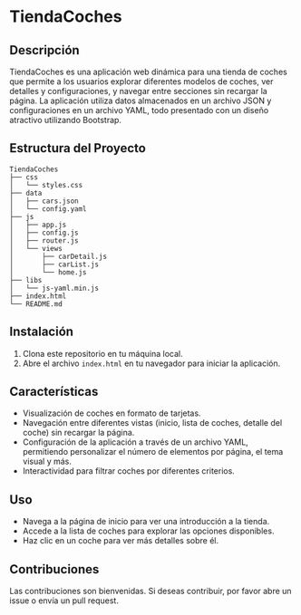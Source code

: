 # TiendaCoches

## Descripción
TiendaCoches es una aplicación web dinámica para una tienda de coches que permite a los usuarios explorar diferentes modelos de coches, ver detalles y configuraciones, y navegar entre secciones sin recargar la página. La aplicación utiliza datos almacenados en un archivo JSON y configuraciones en un archivo YAML, todo presentado con un diseño atractivo utilizando Bootstrap.

## Estructura del Proyecto
```
TiendaCoches
├── css
│   └── styles.css
├── data
│   ├── cars.json
│   └── config.yaml
├── js
│   ├── app.js
│   ├── config.js
│   ├── router.js
│   └── views
│       ├── carDetail.js
│       ├── carList.js
│       └── home.js
├── libs
│   └── js-yaml.min.js
├── index.html
└── README.md
```

## Instalación
1. Clona este repositorio en tu máquina local.
2. Abre el archivo `index.html` en tu navegador para iniciar la aplicación.

## Características
- Visualización de coches en formato de tarjetas.
- Navegación entre diferentes vistas (inicio, lista de coches, detalle del coche) sin recargar la página.
- Configuración de la aplicación a través de un archivo YAML, permitiendo personalizar el número de elementos por página, el tema visual y más.
- Interactividad para filtrar coches por diferentes criterios.

## Uso
- Navega a la página de inicio para ver una introducción a la tienda.
- Accede a la lista de coches para explorar las opciones disponibles.
- Haz clic en un coche para ver más detalles sobre él.

## Contribuciones
Las contribuciones son bienvenidas. Si deseas contribuir, por favor abre un issue o envía un pull request.